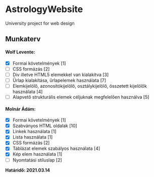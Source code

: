 # AstrologyWebsite
University project for web design 

## Munkaterv 
#### Wolf Levente:
- [x] Formai követelmények [1]
- [ ] CSS formázás [2]
- [ ] Div illetve HTML5 elemekkel van kialakítva [3]
- [ ] Űrlap kialakítása, űrlapelemek használata [7]
- [ ] Elemkijelölő, azonosítókijelölő, osztálykijelölő, összetett kijelölők használata [4]
- [ ] Alapvető strukturális elemek céljuknak megfelelően használva [5]
  
#### Molnár Ádám:        
- [x] Formai követelmények [1]
- [x] Szabványos HTML oldalak	[10]
- [x] Linkek használata [1]
- [x] Lista használata [1]
- [x] CSS formázás [2]
- [x] Táblázat elemek szabályos használata [4]
- [x] Kép elem használata [1]
- [ ] Nyomtatási stíluslap [2]

**Határidő: 2021.03.14**
